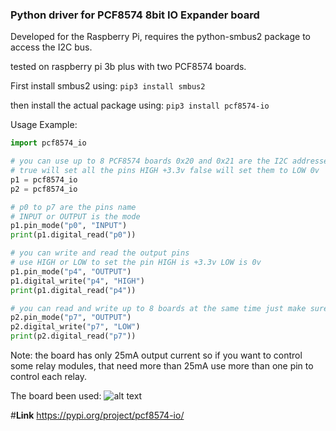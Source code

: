 ### **Python driver for PCF8574 8bit IO Expander board**
Developed for the Raspberry Pi, requires the python-smbus2 package to access the I2C bus.

tested on raspberry pi 3b plus with two PCF8574 boards.


First install smbus2 using:
`pip3 install smbus2` 

then install the actual package using:
`pip3 install pcf8574-io`


Usage Example:
```python
import pcf8574_io

# you can use up to 8 PCF8574 boards 0x20 and 0x21 are the I2C addresses
# true will set all the pins HIGH +3.3v false will set them to LOW 0v 
p1 = pcf8574_io
p2 = pcf8574_io

# p0 to p7 are the pins name
# INPUT or OUTPUT is the mode
p1.pin_mode("p0", "INPUT")
print(p1.digital_read("p0"))

# you can write and read the output pins
# use HIGH or LOW to set the pin HIGH is +3.3v LOW is 0v
p1.pin_mode("p4", "OUTPUT")
p1.digital_write("p4", "HIGH")
print(p1.digital_read("p4"))

# you can read and write up to 8 boards at the same time just make sure you ech board has a different address
p2.pin_mode("p7", "OUTPUT")
p2.digital_write("p7", "LOW")
print(p2.digital_read("p7"))
```

Note: the board has only 25mA output current so if you want to control some relay modules,
that need more than 25mA use more than one pin to control each relay.

The board been used:
![alt text](https://image.made-in-china.com/2f0j00CbvRKwBGGecA/Pcf8574-Io-Expansion-Board-I-O-Expander-I2c-Bus-Evaluation-Development-Module.jpg)

#**Link**
https://pypi.org/project/pcf8574-io/



